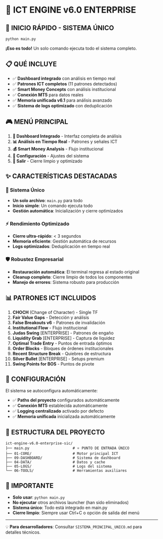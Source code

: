 # 🚀 ICT ENGINE v6.0 ENTERPRISE

## 🎯 INICIO RÁPIDO - SISTEMA ÚNICO

```bash
python main.py
```

**¡Eso es todo!** Un solo comando ejecuta todo el sistema completo.

## 📋 QUÉ INCLUYE

- ✅ **Dashboard integrado** con análisis en tiempo real
- ✅ **Patrones ICT completos** (11 patrones detectados)
- ✅ **Smart Money Concepts** con análisis institucional
- ✅ **Conexión MT5** para datos reales
- ✅ **Memoria unificada v6.1** para análisis avanzado
- ✅ **Sistema de logs optimizado** con deduplicación

## 🎮 MENÚ PRINCIPAL

1. **🎯 Dashboard Integrado** - Interfaz completa de análisis
2. **📊 Análisis en Tiempo Real** - Patrones y señales ICT
3. **💰 Smart Money Analysis** - Flujo institucional
4. **🔧 Configuración** - Ajustes del sistema
5. **🛑 Salir** - Cierre limpio y optimizado

## ✨ CARACTERÍSTICAS DESTACADAS

### 🚀 Sistema Único
- **Un solo archivo**: `main.py` para todo
- **Inicio simple**: Un comando ejecuta todo
- **Gestión automática**: Inicialización y cierre optimizados

### ⚡ Rendimiento Optimizado
- **Cierre ultra-rápido**: < 3 segundos
- **Memoria eficiente**: Gestión automática de recursos
- **Logs optimizados**: Deduplicación en tiempo real

### 🛡️ Robustez Empresarial
- **Restauración automática**: El terminal regresa al estado original
- **Cleanup completo**: Cierre limpio de todos los componentes
- **Manejo de errores**: Sistema robusto para producción

## 📊 PATRONES ICT INCLUIDOS

1. **CHOCH** (Change of Character) - Single TF
2. **Fair Value Gaps** - Detección y análisis
3. **False Breakouts v6** - Patrones de invalidación
4. **Institutional Flow** - Flujo institucional
5. **Judas Swing** [ENTERPRISE] - Patrones de engaño
6. **Liquidity Grab** [ENTERPRISE] - Captura de liquidez
7. **Optimal Trade Entry** - Puntos de entrada óptimos
8. **Order Blocks** - Bloques de órdenes institucionales
9. **Recent Structure Break** - Quiebres de estructura
10. **Silver Bullet** [ENTERPRISE] - Setups premium
11. **Swing Points for BOS** - Puntos de pivote

## 🔧 CONFIGURACIÓN

El sistema se autoconfigura automáticamente:
- ✅ **Paths del proyecto** configurados automáticamente
- ✅ **Conexión MT5** establecida automáticamente
- ✅ **Logging centralizado** activado por defecto
- ✅ **Memoria unificada** inicializada automáticamente

## 📁 ESTRUCTURA DEL PROYECTO

```
ict-engine-v6.0-enterprise-sic/
├── main.py                    # ⭐ PUNTO DE ENTRADA ÚNICO
├── 01-CORE/                   # Motor principal ICT
├── 09-DASHBOARD/              # Sistema de dashboard
├── 04-DATA/                   # Datos y cache
├── 05-LOGS/                   # Logs del sistema
└── 06-TOOLS/                  # Herramientas auxiliares
```

## 🚨 IMPORTANTE

- **Solo usar**: `python main.py`
- **No ejecutar** otros archivos launcher (han sido eliminados)
- **Sistema único**: Todo está integrado en main.py
- **Cierre limpio**: Siempre usar Ctrl+C o opción de salida del menú

---

💡 **Para desarrolladores**: Consultar `SISTEMA_PRINCIPAL_UNICO.md` para detalles técnicos.
